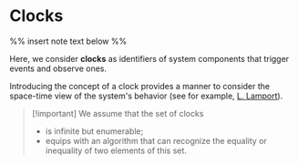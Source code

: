 <H1>Clocks</H1>

%% insert note text below %%

Here, we consider **clocks** as identifiers of system components that trigger events and observe ones.

Introducing the concept of a clock provides a manner to consider the space-time view of the system's behavior (see for example, [L. Lamport](https://lamport.azurewebsites.net/pubs/time-clocks.pdf)).

>[!important] We assume that the set of clocks
> - is infinite but enumerable;
> - equips with an algorithm that can recognize the equality or inequality of two elements of this set.
